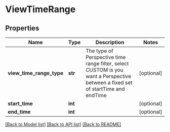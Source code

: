 # ViewTimeRange

## Properties
Name | Type | Description | Notes
------------ | ------------- | ------------- | -------------
**view_time_range_type** | **str** | The type of Perspective time range filter, select CUSTOM is you want a Perspective between a fixed set of startTime and endTime | [optional] 
**start_time** | **int** |  | [optional] 
**end_time** | **int** |  | [optional] 

[[Back to Model list]](../README.md#documentation-for-models) [[Back to API list]](../README.md#documentation-for-api-endpoints) [[Back to README]](../README.md)

